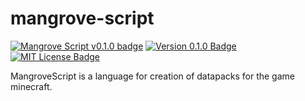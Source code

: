 # mangrove-script

[![Mangrove Script v0.1.0 badge][changelog-badge]][changelog] [![Version 0.1.0 Badge][version-badge]][changelog] [![MIT License Badge][license-badge]][license]

MangroveScript is a language for creation of datapacks for the game minecraft.

[changelog]: ./CHANGELOG.md
[changelog-badge]: https://img.shields.io/badge/changelog-Mangrove%20Script%20v0.1.0-%23733a00
[version-badge]: https://img.shields.io/badge/version-0.1.0-blue.svg
[license]: ./LICENSE
[license-badge]: https://img.shields.io/badge/license-MIT-blue.svg

